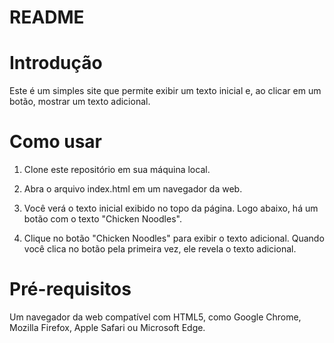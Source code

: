 # README
# Introdução
Este é um simples site que permite exibir um texto inicial e, ao clicar em um botão, mostrar um texto adicional.

# Como usar
1. Clone este repositório em sua máquina local.

2. Abra o arquivo index.html em um navegador da web.

3. Você verá o texto inicial exibido no topo da página. Logo abaixo, há um botão com o texto "Chicken Noodles".

4. Clique no botão "Chicken Noodles" para exibir o texto adicional. Quando você clica no botão pela primeira vez, ele revela o texto adicional.

# Pré-requisitos
Um navegador da web compatível com HTML5, como Google Chrome, Mozilla Firefox, Apple Safari ou Microsoft Edge.

